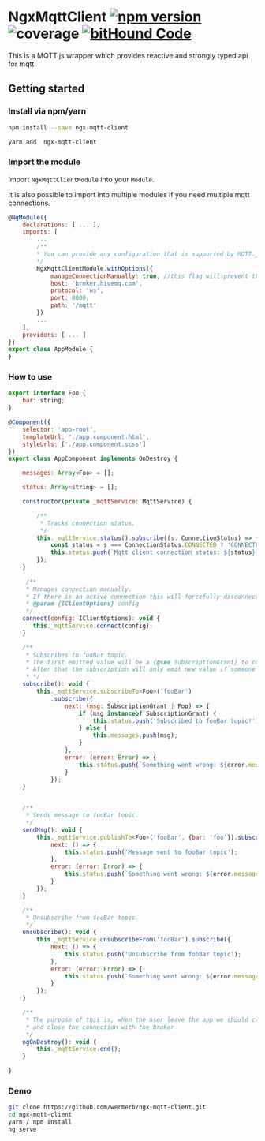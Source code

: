 # NgxMqttClient [![npm version](https://badge.fury.io/js/ngx-mqtt-client.svg)](https://badge.fury.io/js/ngx-mqtt-client) ![coverage](https://img.shields.io/badge/coverage-86%25-brightgreen.svg) [![bitHound Code](https://www.bithound.io/github/wermerb/ngx-mqtt-client/badges/code.svg)](https://www.bithound.io/github/wermerb/ngx-mqtt-client)

This is a MQTT.js wrapper which provides reactive and strongly typed api for mqtt.

## Getting started

### Install via npm/yarn 

```sh
npm install --save ngx-mqtt-client
```

```sh
yarn add  ngx-mqtt-client
```

### Import the module

Import `NgxMqttClientModule` into your `Module`. 

It is also possible to import into multiple modules if you need multiple mqtt connections.

```javascript
@NgModule({
    declarations: [ ... ],
    imports: [
        ...
        /**
        * You can provide any configuration that is supported by MQTT.js. 
        */
        NgxMqttClientModule.withOptions({
            manageConnectionManually: true, //this flag will prevent the service to connection automatically
            host: 'broker.hivemq.com',
            protocol: 'ws',
            port: 8000,
            path: '/mqtt'
        })
        ...
    ],
    providers: [ ... ]
})
export class AppModule {
}
```

### How to use

```javascript
export interface Foo {
    bar: string;
}

@Component({
    selector: 'app-root',
    templateUrl: './app.component.html',
    styleUrls: ['./app.component.scss']
})
export class AppComponent implements OnDestroy {

    messages: Array<Foo> = [];

    status: Array<string> = [];

    constructor(private _mqttService: MqttService) {

        /**
         * Tracks connection status.
         */
        this._mqttService.status().subscribe((s: ConnectionStatus) => {
            const status = s === ConnectionStatus.CONNECTED ? 'CONNECTED' : 'DISCONNECTED';
            this.status.push(`Mqtt client connection status: ${status}`);
        });
    }
    
     /**
     * Manages connection manually.
     * If there is an active connection this will forcefully disconnect that first.
     * @param {IClientOptions} config
     */
    connect(config: IClientOptions): void {
       this._mqttService.connect(config);
    }

    /**
     * Subscribes to fooBar topic.
     * The first emitted value will be a {@see SubscriptionGrant} to confirm your subscription was successful.
     * After that the subscription will only emit new value if someone publishes into the fooBar topic.
     * */
    subscribe(): void {
        this._mqttService.subscribeTo<Foo>('fooBar')
            .subscribe({
                next: (msg: SubscriptionGrant | Foo) => {
                    if (msg instanceof SubscriptionGrant) {
                        this.status.push('Subscribed to fooBar topic!');
                    } else {
                        this.messages.push(msg);
                    }
                },
                error: (error: Error) => {
                    this.status.push(`Something went wrong: ${error.message}`);
                }
            });
    }


    /**
     * Sends message to fooBar topic.
     */
    sendMsg(): void {
        this._mqttService.publishTo<Foo>('fooBar', {bar: 'foo'}).subscribe({
            next: () => {
                this.status.push('Message sent to fooBar topic');
            },
            error: (error: Error) => {
                this.status.push(`Something went wrong: ${error.message}`);
            }
        });
    }

    /**
     * Unsubscribe from fooBar topic.
     */
    unsubscribe(): void {
        this._mqttService.unsubscribeFrom('fooBar').subscribe({
            next: () => {
                this.status.push('Unsubscribe from fooBar topic');
            },
            error: (error: Error) => {
                this.status.push(`Something went wrong: ${error.message}`);
            }
        });
    }

    /**
     * The purpose of this is, when the user leave the app we should cleanup our subscriptions
     * and close the connection with the broker
     */
    ngOnDestroy(): void {
        this._mqttService.end();
    }

}

```

### Demo
```bash
git clone https://github.com/wermerb/ngx-mqtt-client.git
cd ngx-mqtt-client
yarn / npm install
ng serve
```
